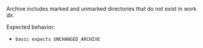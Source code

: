 Archive includes marked and unmarked directories that do not exist in work dir.

Expected behavior:
 * `basic expects UNCHANGED_ARCHIVE`